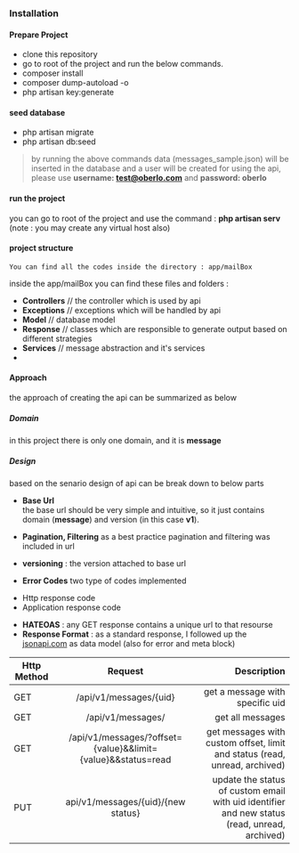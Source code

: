  
### Installation 

#### Prepare Project
* clone this repository
* go to root of the project and run the below commands.
* composer install 
* composer dump-autoload -o 
* php artisan key:generate

#### seed database 
* php artisan migrate
* php artisan db:seed
> by running the above commands data (messages_sample.json) will be inserted in the database and a user will be created for using the api, please use **username: test@oberlo.com** and **password: oberlo**

#### run the project
you can go to root of the project and use the command : **php artisan serv**
(note : you may create any virtual host also)


#### project structure 
```text
You can find all the codes inside the directory : app/mailBox
```

inside the app/mailBox you can find these files and folders :

* **Controllers** // the controller which is used by api
* **Exceptions** // exceptions which will be handled by api
* **Model** // database model
* **Response** // classes which are responsible to generate output based on different strategies
* **Services** // message abstraction and it's services
* 

#### Approach
the approach of creating the api can be summarized as below
##### **Domain** 
in this project there is only one domain, and it is **message**

##### **Design**
based on the senario design of api can be break down to below parts 
* **Base Url**  
the base url should be very simple and intuitive, so it just contains domain (**message**) and version (in this case **v1**).

* **Pagination, Filtering** as a best practice pagination and filtering was included in url
* **versioning** : the version attached to base url
* **Error Codes** two type of codes implemented 
 - Http response code 
 - Application response code
* **HATEOAS** : any GET response contains a unique url to that resourse
* **Response Format** : as a standard response, I followed up the [jsonapi.com](http://jsonapi.com) as data model (also for error and meta block)

| Http Method   |  Request                                                     | Description                                  |
| ------------- |:------------------------------------------------------------:| --------------------------------------------:|
| GET           | /api/v1/messages/{uid}                                       | get a message with specific uid|
| GET           | /api/v1/messages/                                            | get all messages               |
| GET           | /api/v1/messages/?offset={value}&&limit={value}&&status=read | get messages with custom offset, limit and status (read, unread, archived) |
| PUT           | api/v1/messages/{uid}/{new status}                           | update the status of custom email with uid identifier and new status (read, unread, archived) |

 

